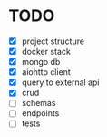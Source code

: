 # TODO

- [x] project structure
- [x] docker stack
- [x] mongo db
- [x] aiohttp client
- [x] query to external api
- [x] crud
- [ ] schemas
- [ ] endpoints
- [ ] tests

